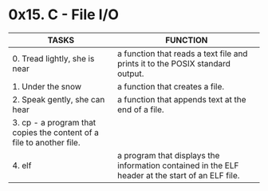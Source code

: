 # 0x15. C - File I/O
| TASKS | FUNCTION |
| --- | --- |
| 0. Tread lightly, she is near |  a function that reads a text file and prints it to the POSIX standard output. |
| 1. Under the snow | a function that creates a file. |
| 2. Speak gently, she can hear | a function that appends text at the end of a file. |
| 3. cp - a program that copies the content of a file to another file. |
| 4. elf | a program that displays the information contained in the ELF header at the start of an ELF file. |
